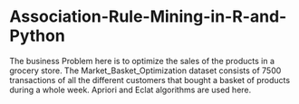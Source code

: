 # Association-Rule-Mining-in-R-and-Python
The business Problem here is to optimize the sales of the products in a grocery store. The Market_Basket_Optimization dataset consists of 7500 transactions of all the different customers that bought a basket of products during a whole week. Apriori and Eclat algorithms are used here.
